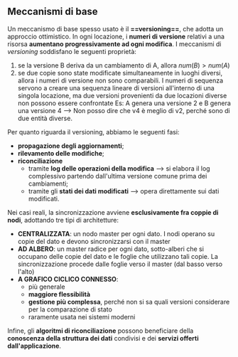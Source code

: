 ## Meccanismi di base

Un meccanismo di base spesso usato è il **==versioning==**, che adotta un approccio ottimistico. In ogni locazione, i **numeri di versione** relativi a una risorsa **aumentano progressivamente ad ogni modifica**. I meccanismi di *versioning* soddisfano le seguenti proprietà:
1) se la versione B deriva da un cambiamento di A, allora $num(B) > num(A)$
2) se due copie sono state modificate simultaneamente in luoghi diversi, allora i numeri di versione non sono comparabili. I numeri di sequenza servono a creare una sequenza lineare di versioni all'interno di una singola locazione, ma due versioni provenienti da due locazioni diverse non possono essere confrontate
   Es: A genera una versione 2 e B genera una versione 4 --> Non posso dire che v4 è meglio di v2, perché sono di due entità diverse.

Per quanto riguarda il versioning, abbiamo le seguenti fasi:
- **propagazione degli aggiornamenti**;
- **rilevamento delle modifiche**;
- **riconciliazione** 
	- tramite **log delle operazioni della modifica** --> si elabora il log complessivo partendo dall'ultima versione comune prima dei cambiamenti;
	- tramite gli **stati dei dati modificati** --> opera direttamente sui dati modificati.

Nei casi reali, la sincronizzazione avviene **esclusivamente fra coppie di nodi**, adottando tre tipi di architetture:
- **CENTRALIZZATA**: un nodo master per ogni dato. I nodi operano su copie del dato e devono sincronizzarsi con il master
- **AD ALBERO**: un master radice per ogni dato, sotto-alberi che si occupano delle copie del dato e le foglie che utilizzano tali copie. La sincronizzazione procede dalle foglie verso il master (dal basso verso l'alto)
- **A GRAFICO CICLICO CONNESSO**: 
	- più generale
	- **maggiore flessibilità**
	- **gestione più complessa**, perché non si sa quali versioni considerare per la comparazione di stato
	- raramente usata nei sistemi moderni

Infine, gli **algoritmi di riconciliazione** possono beneficiare della **conoscenza della struttura dei dati** condivisi e dei **servizi offerti dall'applicazione**.
